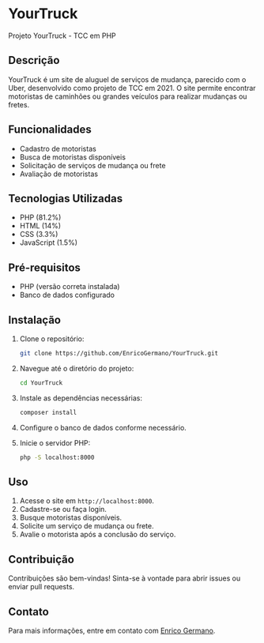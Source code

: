 # YourTruck

Projeto YourTruck - TCC em PHP

## Descrição

YourTruck é um site de aluguel de serviços de mudança, parecido com o Uber, desenvolvido como projeto de TCC em 2021. O site permite encontrar motoristas de caminhões ou grandes veículos para realizar mudanças ou fretes.

## Funcionalidades

- Cadastro de motoristas
- Busca de motoristas disponíveis
- Solicitação de serviços de mudança ou frete
- Avaliação de motoristas

## Tecnologias Utilizadas

- PHP (81.2%)
- HTML (14%)
- CSS (3.3%)
- JavaScript (1.5%)

## Pré-requisitos

- PHP (versão correta instalada)
- Banco de dados configurado

## Instalação

1. Clone o repositório:
   ```sh
   git clone https://github.com/EnricoGermano/YourTruck.git
   ```

2. Navegue até o diretório do projeto:
   ```sh
   cd YourTruck
   ```

3. Instale as dependências necessárias:
   ```sh
   composer install
   ```

4. Configure o banco de dados conforme necessário.

5. Inicie o servidor PHP:
   ```sh
   php -S localhost:8000
   ```

## Uso

1. Acesse o site em `http://localhost:8000`.
2. Cadastre-se ou faça login.
3. Busque motoristas disponíveis.
4. Solicite um serviço de mudança ou frete.
5. Avalie o motorista após a conclusão do serviço.

## Contribuição

Contribuições são bem-vindas! Sinta-se à vontade para abrir issues ou enviar pull requests.

## Contato

Para mais informações, entre em contato com [Enrico Germano](mailto:seuemail@example.com).
